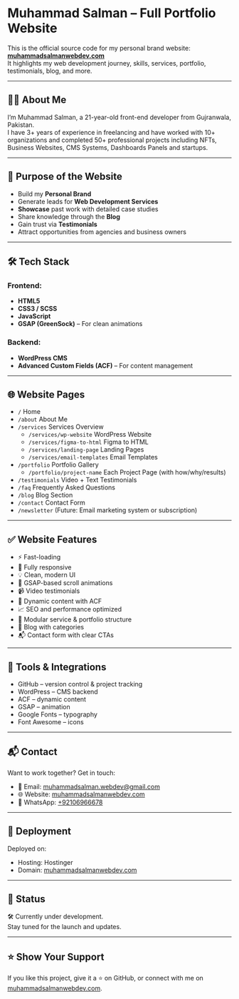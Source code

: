 # Muhammad Salman – Full Portfolio Website

This is the official source code for my personal brand website: **[muhammadsalmanwebdev.com](https://muhammadsalmanwebdev.com)**  
It highlights my web development journey, skills, services, portfolio, testimonials, blog, and more.

---

## 🧑‍💻 About Me

I’m Muhammad Salman, a 21-year-old front-end developer from Gujranwala, Pakistan.  
I have 3+ years of experience in freelancing and have worked with 10+ organizations and completed 50+ professional projects including NFTs, Business Websites, CMS Systems, Dashboards Panels and startups.

---

## 🎯 Purpose of the Website

- Build my **Personal Brand**
- Generate leads for **Web Development Services**
- **Showcase** past work with detailed case studies
- Share knowledge through the **Blog**
- Gain trust via **Testimonials**
- Attract opportunities from agencies and business owners

---

## 🛠 Tech Stack

### Frontend:

- **HTML5**
- **CSS3 / SCSS**
- **JavaScript**
- **GSAP (GreenSock)** – For clean animations

### Backend:

- **WordPress CMS**
- **Advanced Custom Fields (ACF)** – For content management

---

## 🌐 Website Pages

- `/` Home
- `/about` About Me
- `/services` Services Overview
  - `/services/wp-website` WordPress Website
  - `/services/figma-to-html` Figma to HTML
  - `/services/landing-page` Landing Pages
  - `/services/email-templates` Email Templates
- `/portfolio` Portfolio Gallery
  - `/portfolio/project-name` Each Project Page (with how/why/results)
- `/testimonials` Video + Text Testimonials
- `/faq` Frequently Asked Questions
- `/blog` Blog Section
- `/contact` Contact Form
- `/newsletter` (Future: Email marketing system or subscription)

---

## ✅ Website Features

- ⚡ Fast-loading
- 📱 Fully responsive
- 💡 Clean, modern UI
- 🎯 GSAP-based scroll animations
- 📹 Video testimonials
- 🧠 Dynamic content with ACF
- 📈 SEO and performance optimized
- 🧩 Modular service & portfolio structure
- 📝 Blog with categories
- 📬 Contact form with clear CTAs

<!-- ---

## 📂 Folder Structure (Basic Overview)

```bash
📦 root/
 ┣ 📁 assets/
 ┃ ┣ 📁 css/
 ┃ ┣ 📁 js/
 ┃ ┣ 📁 images/
 ┣ 📁 wp-theme/         # WordPress custom theme with ACF templates
 ┣ 📄 index.html        # Home template (or in theme)
 ┣ 📄 README.md
``` -->

---

## 🧪 Tools & Integrations

- GitHub – version control & project tracking
- WordPress – CMS backend
- ACF – dynamic content
- GSAP – animation
- Google Fonts – typography
- Font Awesome – icons
<!-- - Optional: Mailchimp (for newsletter later) -->

---

## 📬 Contact

Want to work together? Get in touch:

- 📧 Email: muhammadsalman.webdev@gmail.com
- 🌐 Website: [muhammadsalmanwebdev.com](https://muhammadsalmanwebdev.com)
- 📱 WhatsApp: [+92106966678](https://wa.me/92106966678)

---

## 🚀 Deployment

Deployed on:

- Hosting: Hostinger
- Domain: [muhammadsalmanwebdev.com](https://muhammadsalmanwebdev.com)
<!-- - CDN / Performance: Optional (e.g., Cloudflare) -->

---

## 🚧 Status

🛠 Currently under development.  
Stay tuned for the launch and updates.

---

## ⭐️ Show Your Support

If you like this project, give it a ⭐️ on GitHub, or connect with me on [muhammadsalmanwebdev.com](https://linkedin.com/in/muhammad-salman-webdev/).
